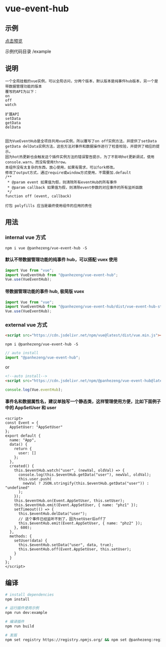 # vue-event-hub

## 示例

[点击预览](https://panhezeng.github.io/vue-event-hub/)

示例代码目录 /example

## 说明

    一个全局挂载的vue实例，可以全局访问，分两个版本，默认版本是纯事件hub版本，另一个是带数据管理功能的版本
    覆写的API为以下：
    on
    off
    watch

    扩展API
    setData
    getData
    delData


    因为VueEventHub是全项目共用vue实例，所以覆写了on off实例方法，并提供了setData getData delData实例方法，这些方法对事件和数据操作进行了检查校验，并提供了相应的提示。
    因为hot热更新也会触发这个插件实例方法的错误警告提示，为了不影响hot更新调试，使用console.warn，而没有使用throw。
    本组件没有太复杂的东西，放心使用，如果有需求，可以fork修改。
    修改了output方式，通过require或window方式使用，不需要加.default
    /**
     * @param event 如果值为假，则清除所有eventHub的所有事件
     * @param callback 如果值为假，则清除event参数的对应事件的所有监听函数
     */
    function off (event, callback)

    打包 polyfills 应当是最终使用组件的应用的责任

## 用法

### internal vue 方式

`npm i vue @panhezeng/vue-event-hub -S`

#### 默认不带数据管理功能的纯事件 hub，可以搭配 vuex 使用

```javascript
import Vue from "vue";
import VueEventHub from "@panhezeng/vue-event-hub";
Vue.use(VueEventHub);
```

#### 带数据管理功能的事件 hub, 极简版 vuex

```javascript
import Vue from "vue";
import VueEventHub from "@panhezeng/vue-event-hub/dist/vue-event-hub-store.min.js";
Vue.use(VueEventHub);
```

### external vue 方式

```html
<script src="https://cdn.jsdelivr.net/npm/vue@latest/dist/vue.min.js"></script>
```

`npm i @panhezeng/vue-event-hub -S`

```javascript
// auto install
import "@panhezeng/vue-event-hub";
```

or

```html
<!--auto install-->
<script src="https://cdn.jsdelivr.net/npm/@panhezeng/vue-event-hub@latest/dist/vue-event-hub-index.min.js"></script>
```

```javascript
console.log(Vue.eventHub);
```

#### 事件名和数据属性名，建议单独写一个静态类，这样管理使用方便，比如下面例子中的 AppSetUser 和 user

```vue
<script>
const Event = {
  AppSetUser: "AppSetUser"
};
export default {
  name: "App",
  data() {
    return {
      user: []
    };
  },
  created() {
    this.$eventHub.watch("user", (newVal, oldVal) => {
      console.log(this.$eventHub.getData("user"), newVal, oldVal);
      this.user.push(
        newVal ? JSON.stringify(this.$eventHub.getData("user")) : "undefined"
      );
    });
    this.$eventHub.on(Event.AppSetUser, this.setUser);
    this.$eventHub.emit(Event.AppSetUser, { name: "phz1" });
    setTimeout(() => {
      this.$eventHub.delData("user");
      // 这个事件已经监听不到了，因为setUser后off了
      this.$eventHub.emit(Event.AppSetUser, { name: "phz2" });
    }, 600);
  },
  methods: {
    setUser(data) {
      this.$eventHub.setData("user", data, true);
      this.$eventHub.off(Event.AppSetUser, this.setUser);
    }
  }
};
</script>
```

## 编译

```bash
# install dependencies
npm install

# 运行插件使用示例
npm run dev:example

# 编译插件
npm run build

# 发版
npm set registry https://registry.npmjs.org/ && npm set @panhezeng:registry https://registry.npmjs.org/ && npm version patch && npm publish --access public && npm set registry https://registry.npm.taobao.org/ && npm set @panhezeng:registry https://registry.npm.taobao.org/

```
